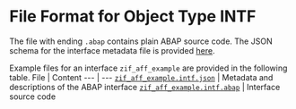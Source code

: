 # File Format for Object Type INTF

The file with ending `.abap` contains plain ABAP source code.
The JSON schema for the interface metadata file is provided [here](./intf.json).

Example files for an interface `zif_aff_example` are provided in the following table.
File | Content
 --- | ---
[`zif_aff_example.intf.json`](./examples/zif_aff_example.intf.json)         | Metadata and descriptions of the ABAP interface
[`zif_aff_example.intf.abap`](./examples/zif_aff_example.intf.abap)         | Interface source code